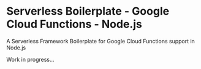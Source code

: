 # Serverless Boilerplate - Google Cloud Functions - Node.js

A Serverless Framework Boilerplate for Google Cloud Functions support in Node.js

Work in progress...
